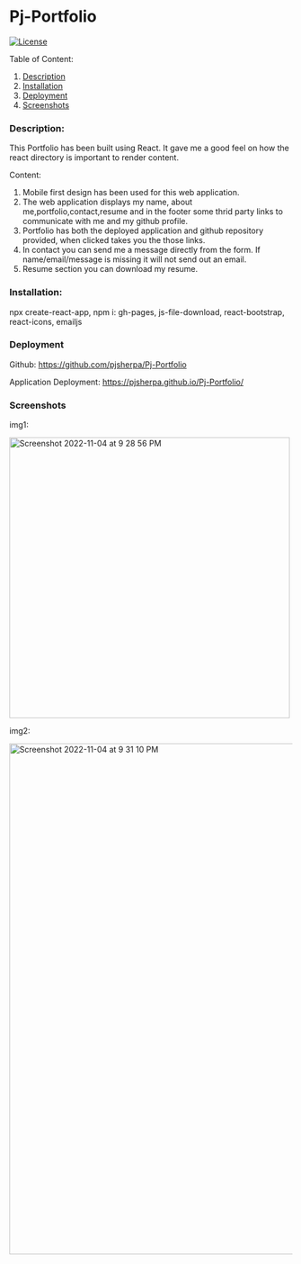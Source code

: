 # Pj-Portfolio
[![License](https://img.shields.io/badge/license-mit-blue.svg)](https://opensource.org/licenses/mit)
  
  Table of Content:
  1. [Description](#Description)
  2. [Installation](#Installation)
  3. [Deployment](#Deployment)
  4. [Screenshots](#Screenshots)

### Description:

This Portfolio has been built using React. It gave me a good feel on how the react directory is important to render content. 

Content:

1. Mobile first design has been used for this web application. 
2. The web application displays my name, about me,portfolio,contact,resume and in the footer some thrid party links to communicate with me and my github profile.
3. Portfolio has both the deployed application and github repository provided, when clicked takes you the those links.
4. In contact you can send me a message directly from the form. If name/email/message is missing it will not send out an email.
5. Resume section you can download my resume.

### Installation:
npx create-react-app, npm i: gh-pages, js-file-download, react-bootstrap, react-icons, emailjs

### Deployment

Github:
https://github.com/pjsherpa/Pj-Portfolio

Application Deployment:
https://pjsherpa.github.io/Pj-Portfolio/

### Screenshots

img1: 

<img width="499" alt="Screenshot 2022-11-04 at 9 28 56 PM" src="https://user-images.githubusercontent.com/105903416/200100789-2cf49201-7e47-4089-bea3-43effc66676d.png">

img2: 

<img width="908" alt="Screenshot 2022-11-04 at 9 31 10 PM" src="https://user-images.githubusercontent.com/105903416/200101102-f845ec9c-77b0-4acb-83f9-3f806a4a126d.png">
